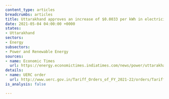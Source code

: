 ```yaml
---
content_type: articles
breadcrumbs: articles
title: Uttarakhand approves an increase of $0.0033 per kWh in electricity tariff
date: 2021-05-04 04:00:00 +0000
states:
- Uttarakhand
sectors:
- Energy
subsectors:
- Power and Renewable Energy
sources:
- name: Economic Times
  url: https://energy.economictimes.indiatimes.com/news/power/uttarakhand-approves-hike-in-power-tariff-for-domestic-users-who-consume-over-200-units/82290809
details:
- name: UERC order
  url: http://www.uerc.gov.in/Tariff_Orders_of_FY_2021-22/orders/Tariff%20Order%20of%20UPCL%20for%20FY%202021-22.pdf
is_analysis: false

---
```

